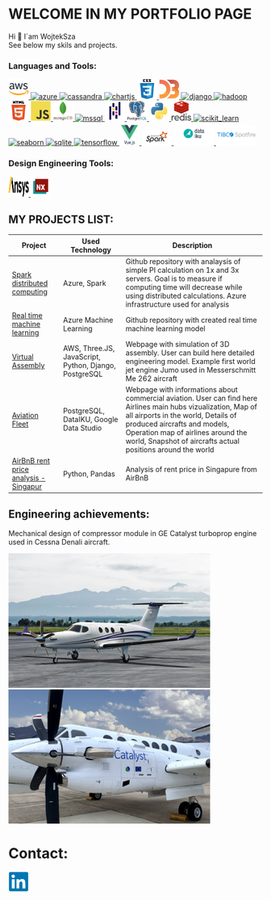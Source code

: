 # WELCOME IN MY PORTFOLIO PAGE
Hi :wave:  I`am WojtekSza  <br>
See below my skils and projects. 

### Languages and Tools:
<p align="left"> 
<a href="https://aws.amazon.com" target="_blank" rel="noreferrer"> 
<img src="https://raw.githubusercontent.com/devicons/devicon/master/icons/amazonwebservices/amazonwebservices-original-wordmark.svg" alt="aws" width="40" height="40"/> </a> 
<a href="https://azure.microsoft.com/en-in/" target="_blank" rel="noreferrer"> 
<img src="https://www.vectorlogo.zone/logos/microsoft_azure/microsoft_azure-icon.svg" alt="azure" width="40" height="40"/> 
</a> 
<a href="https://cassandra.apache.org/" target="_blank" rel="noreferrer"> <img src="https://www.vectorlogo.zone/logos/apache_cassandra/apache_cassandra-icon.svg" alt="cassandra" width="40" height="40"/> </a> 
<a href="https://www.chartjs.org" target="_blank" rel="noreferrer"> <img src="https://www.chartjs.org/media/logo-title.svg" alt="chartjs" width="40" height="40"/> </a> <a href="https://www.w3schools.com/css/" target="_blank" rel="noreferrer"> <img src="https://raw.githubusercontent.com/devicons/devicon/master/icons/css3/css3-original-wordmark.svg" alt="css3" width="40" height="40"/> </a> <a href="https://d3js.org/" target="_blank" rel="noreferrer"> <img src="https://raw.githubusercontent.com/devicons/devicon/master/icons/d3js/d3js-original.svg" alt="d3js" width="40" height="40"/> </a> <a href="https://www.djangoproject.com/" target="_blank" rel="noreferrer"> <img src="https://cdn.worldvectorlogo.com/logos/django.svg" alt="django" width="40" height="40"/> </a> <a href="https://hadoop.apache.org/" target="_blank" rel="noreferrer"> <img src="https://www.vectorlogo.zone/logos/apache_hadoop/apache_hadoop-icon.svg" alt="hadoop" width="40" height="40"/> </a> <a href="https://www.w3.org/html/" target="_blank" rel="noreferrer"> <img src="https://raw.githubusercontent.com/devicons/devicon/master/icons/html5/html5-original-wordmark.svg" alt="html5" width="40" height="40"/> </a> <a href="https://developer.mozilla.org/en-US/docs/Web/JavaScript" target="_blank" rel="noreferrer"> <img src="https://raw.githubusercontent.com/devicons/devicon/master/icons/javascript/javascript-original.svg" alt="javascript" width="40" height="40"/> </a> <a href="https://www.mongodb.com/" target="_blank" rel="noreferrer"> <img src="https://raw.githubusercontent.com/devicons/devicon/master/icons/mongodb/mongodb-original-wordmark.svg" alt="mongodb" width="40" height="40"/> </a> <a href="https://www.microsoft.com/en-us/sql-server" target="_blank" rel="noreferrer"> <img src="https://www.svgrepo.com/show/303229/microsoft-sql-server-logo.svg" alt="mssql" width="40" height="40"/> </a> <a href="https://pandas.pydata.org/" target="_blank" rel="noreferrer"> <img src="https://raw.githubusercontent.com/devicons/devicon/2ae2a900d2f041da66e950e4d48052658d850630/icons/pandas/pandas-original.svg" alt="pandas" width="40" height="40"/> </a> <a href="https://www.postgresql.org" target="_blank" rel="noreferrer"> <img src="https://raw.githubusercontent.com/devicons/devicon/master/icons/postgresql/postgresql-original-wordmark.svg" alt="postgresql" width="40" height="40"/> </a> <a href="https://www.python.org" target="_blank" rel="noreferrer"> <img src="https://raw.githubusercontent.com/devicons/devicon/master/icons/python/python-original.svg" alt="python" width="40" height="40"/> </a> <a href="https://redis.io" target="_blank" rel="noreferrer"> <img src="https://raw.githubusercontent.com/devicons/devicon/master/icons/redis/redis-original-wordmark.svg" alt="redis" width="40" height="40"/> </a> <a href="https://scikit-learn.org/" target="_blank" rel="noreferrer"> <img src="https://upload.wikimedia.org/wikipedia/commons/0/05/Scikit_learn_logo_small.svg" alt="scikit_learn" width="40" height="40"/> </a> <a href="https://seaborn.pydata.org/" target="_blank" rel="noreferrer"> <img src="https://seaborn.pydata.org/_images/logo-mark-lightbg.svg" alt="seaborn" width="40" height="40"/> </a> <a href="https://www.sqlite.org/" target="_blank" rel="noreferrer"> <img src="https://www.vectorlogo.zone/logos/sqlite/sqlite-icon.svg" alt="sqlite" width="40" height="40"/> </a> <a href="https://www.tensorflow.org" target="_blank" rel="noreferrer"> <img src="https://www.vectorlogo.zone/logos/tensorflow/tensorflow-icon.svg" alt="tensorflow" width="40" height="40"/> </a> 
<a href="https://vuejs.org/" target="_blank" rel="noreferrer"> 
  <img src="https://raw.githubusercontent.com/devicons/devicon/master/icons/vuejs/vuejs-original-wordmark.svg" alt="vuejs" width="40" height="40"/> 
</a> 
<a href="https://spark.apache.org/" target="_blank" rel="noreferrer"> 
  <img src="https://github.com/WojtekSza/Portfolio/blob/main/icons/spark.svg" alt="spark" width="60" /> 
</a>
</a> 
<a href="https://www.dataiku.com/" target="_blank" rel="noreferrer"> 
  <img src="https://github.com/WojtekSza/Portfolio/blob/main/icons/dataiku.svg" alt="dataiku" width="80" /> 
</a> 
<a href="https://www.tibco.com/products/tibco-spotfire" target="_blank" rel="noreferrer"> 
  <img src="https://github.com/WojtekSza/Portfolio/blob/main/icons/tibco-spotfire.svg" alt="dataiku" width="80" /> 
</a> 
</p>

### Design Engineering Tools:
<p>
<a href="https://www.ansys.com/" target="_blank" rel="noreferrer"> 
  <img src="https://github.com/WojtekSza/Portfolio/blob/main/icons/ansys.svg" alt="spark" width="40" height="40"/> 
</a> 
<a href="https://www.plm.automation.siemens.com/global/en/products/nx/" target="_blank" rel="noreferrer"> 
  <img src="https://github.com/WojtekSza/Portfolio/blob/main/icons/nx.svg" alt="spark" width="40" height="40"/> 
</a> 
</p>
  
## MY PROJECTS LIST:

| Project | Used Technology | Description | 
| ----------- | ----------- |----------- |
| [Spark distributed computing](https://github.com/WojtekSza/Spark_distributed_computation_analysis)| Azure, Spark | Github repository with analaysis of simple PI calculation on 1x and 3x servers. Goal is to measure if computing time will decrease while using distributed calculations. Azure infrastructure used for analysis|
| [Real time machine learning](https://github.com/WojtekSza/Spark_distributed_computation_analysis)| Azure Machine Learning | Github repository with created real time machine learning model|
| [Virtual Assembly](http://virtualassembly.link)| AWS, Three.JS, JavaScript, Python, Django, PostgreSQL|  Webpage with simulation of 3D assembly. User can build here detailed engineering model. Example first world jet engine Jumo used in Messerschmitt Me 262 aircraft|
| [Aviation Fleet](http://aviationfleet.link) | PostgreSQL, DataIKU, Google Data Studio  |  Webpage with informations about commercial aviation. User can find here Airlines main hubs vizualization,  Map of all airports in the world, Details of produced aircrafts and models, Operation map of airlines around the world, Snapshot of aircrafts actual positions around the world|
| [AirBnB rent price analysis - Singapur ](https://github.com/WojtekSza/AirBnB_singapur/blob/main/PRBD_data_preparation_SINGAPORE.ipynb)| Python, Pandas |  Analysis of rent price in Singapure from AirBnB|

## Engineering achievements:
Mechanical design of compressor module in GE Catalyst turboprop engine used in Cessna Denali aircraft.
<p>
<a href="https://www.geaviation.com/propulsion/regional-business/catalyst" target="_blank" rel="noreferrer"> 
  <img src="https://github.com/WojtekSza/Portfolio/blob/main/icons/denali.jpg" alt="spark" width="400"/> 
  <img src="https://github.com/WojtekSza/Portfolio/blob/main/icons/catalyst.jpg" alt="spark" width="400"/> 
</a> 
</p>

# Contact:
<p>
<a href="https://www.linkedin.com/in/wojciech-szaniawski-518439146" target="_blank" rel="noreferrer"> 
<img src="https://github.com/devicons/devicon/blob/master/icons/linkedin/linkedin-original.svg" alt="spark" width="40" height="40"/> 
</a> 
</p>
